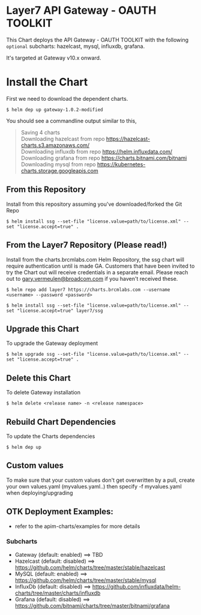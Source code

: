 # Layer7 API Gateway - OAUTH TOOLKIT

This Chart deploys the API Gateway - OAUTH TOOLKIT with the following `optional` subcharts: hazelcast, mysql, influxdb, grafana.

It's targeted at Gateway v10.x onward.

# Install the Chart
First we need to download the dependent charts.

`$ helm dep up gateway-1.0.2-modified`

You should see a commandline output similar to this,

>Saving 4 charts<br/>
>Downloading hazelcast from repo https://hazelcast-charts.s3.amazonaws.com/<br/>
>Downloading influxdb from repo https://helm.influxdata.com/<br/>
>Downloading grafana from repo https://charts.bitnami.com/bitnami<br/>
>Downloading mysql from repo https://kubernetes-charts.storage.googleapis.com<br/>
>

## From this Repository
Install from this repository assuming you've downloaded/forked the Git Repo

`$ helm install ssg --set-file "license.value=path/to/license.xml" --set "license.accept=true" .`

## From the Layer7 Repository (Please read!)
Install from the charts.brcmlabs.com Helm Repository, the ssg chart will require authentication until is made GA. Customers that have been invited to try the Chart out will receive credentials in a separate email. Please reach out to gary.vermeulen@broadcom.com if you haven't received these.

`$ helm repo add layer7 https://charts.brcmlabs.com --username <username> --password <password>`

`$ helm install ssg --set-file "license.value=path/to/license.xml" --set "license.accept=true" layer7/ssg`

## Upgrade this Chart
To upgrade the Gateway deployment

`$ helm upgrade ssg --set-file "license.value=path/to/license.xml" --set "license.accept=true" .`

## Delete this Chart
To delete Gateway installation

`$ helm delete <release name> -n <release namespace>`

## Rebuild Chart Dependencies
To update the Charts dependencies

`$ helm dep up`

## Custom values
To make sure that your custom values don't get overwritten by a pull, create your own values.yaml (myvalues.yaml..) then specify -f myvalues.yaml when deploying/upgrading

## OTK Deployment Examples:
- refer to the apim-charts/examples for more details

### Subcharts
*  Gateway (default: enabled) ==> TBD
*  Hazelcast (default: disabled) ==> https://github.com/helm/charts/tree/master/stable/hazelcast
*  MySQL (default: enabled)  ==> https://github.com/helm/charts/tree/master/stable/mysql
*  InfluxDb (default: disabled) ==> https://github.com/influxdata/helm-charts/tree/master/charts/influxdb
*  Grafana (default: disabled) ==> https://github.com/bitnami/charts/tree/master/bitnami/grafana
